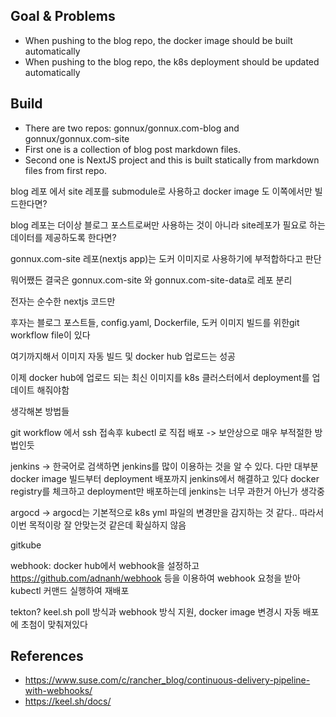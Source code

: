 ## Goal & Problems
- When pushing to the blog repo, the docker image should be built automatically
- When pushing to the blog repo, the k8s deployment should be updated automatically
## Build
- There are two repos: gonnux/gonnux.com-blog and gonnux/gonnux.com-site
- First one is a collection of blog post markdown files.
- Second one is NextJS project and this is built statically from markdown files from first repo.

blog 레포 에서 site 레포를 submodule로 사용하고 docker image 도 이쪽에서만 빌드한다면?

blog 레포는 더이상 블로그 포스트로써만 사용하는 것이 아니라 site레포가 필요로 하는 데이터를 제공하도록 한다면?

gonnux.com-site 레포(nextjs app)는 도커 이미지로 사용하기에 부적합하다고 판단

뭐어쨌든 결국은 gonnux.com-site 와 gonnux.com-site-data로 레포 분리

전자는 순수한 nextjs 코드만

후자는 블로그 포스트들, config.yaml, Dockerfile, 도커 이미지 빌드를 위한git workflow file이 있다

여기까지해서 이미지 자동 빌드 및 docker hub 업로드는 성공

이제 docker hub에 업로드 되는 최신 이미지를 k8s 클러스터에서 deployment를 업데이트 해줘야함

생각해본 방법들

git workflow 에서 ssh 접속후 kubectl 로 직접 배포 -> 보안상으로 매우 부적절한 방법인듯

jenkins -> 한국어로 검색하면 jenkins를 많이 이용하는 것을 알 수 있다.
다만 대부분 docker image 빌드부터 deployment 배포까지 jenkins에서 해결하고 있다
docker registry를 체크하고 deployment만 배포하는데 jenkins는 너무 과한거 아닌가 생각중

argocd -> argocd는 기본적으로 k8s yml 파일의 변경만을 감지하는 것 같다.. 따라서 이번 목적이랑 잘 안맞는것 같은데 확실하지 않음

gitkube

webhook: docker hub에서 webhook을 설정하고
https://github.com/adnanh/webhook 등을 이용하여 webhook 요청을 받아 kubectl 커맨드 실행하여 재배포

tekton?
keel.sh poll 방식과 webhook 방식 지원, docker image 변경시 자동 배포에 초첨이 맞춰져있다


## References
- https://www.suse.com/c/rancher_blog/continuous-delivery-pipeline-with-webhooks/
- https://keel.sh/docs/
